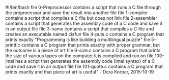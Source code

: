#!/bin/bash
file 0-Preprocessor contains a script that runs a C file through the preprocessor and save the result into another file
file 1-compiler contains a script that compiles a C file but does not link
file 2-assembler contains a script that generates the assembly code of a C code and save it in an output file
file 3-name contains a script that compiles a C file and creates an executable named cisfun
file 4-puts.c contains a C program that prints exactly "Programming is like building a multilingual puzzle"
file 5-printf.c contains a C program that prints exactly with proper grammar, but the outcome is a piece of art
file 6-size.c contains a C program that prints the size of various types on the computer it is compiled and run on
file 100-intel has a script that generates the assembly code (Intel syntax) of a C code and save it in an output file
file 101-quote.c contains a C program that prints exactly and that piece of art is useful" - Dora Korpar, 2015-10-19

